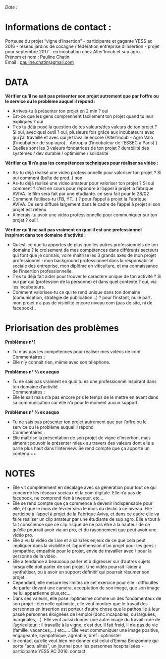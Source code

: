 *Date :*

# Informations de contact : 
Porteuse du projet “vigne d’insertion” - participante et gagante YESS ac 2016 - réseau jardins de cocagne / fédération entreprise d’insertion - projet pour septembre 2017 - en incubation chez Alter’Incub et sup agro.  
Prénom et nom : Pauline Chatin  
Email : pauline.chatin@gmail.com 

# DATA
**Vérifier qu’il ne sait pas présenter son projet autrement que par l’offre ou le service ou le problème auquel il répond :**
- Arrives-tu à présenter ton projet en 2 min ? oui
- Est-ce que les gens comprennent facilement ton projet quand tu leur expliques ? oui
- T’es tu déjà posé la question de tes valeurs/des valeurs de ton projet ? Si oui, avec quel outil ? oui, plusieurs fois grâce aux incubateurs avec qui j’ai travaillé et avec qui je travaille encore (Alter’incub - Agro Valo (l’incubateur de sup agro) - Antropia (l’incubateur de l’ESSEC à Paris) )
- Quelles sont les 3 valeurs fondatrices de ton projet ? durabilité des systèmes / dev durable / optimisme / solidarité

**Vérifier qu’il n’a pas les compétences techniques pour réaliser sa vidéo :** 
- As-tu déjà réalisé une vidéo professionnelle pour valoriser ton projet ? Si oui comment (boîte de prod..) non
- As-tu déjà réalisé une vidéo amateur pour valoriser ton projet ? Si oui comment ? c’est en cours pour répondre à l’appel à projet la fabrique AVIVA. le film sera fait par une étudiante.  ce sera fait pour le 28/02
- Comment l’utilises-tu (FB, YT…) ? pour l’appel à projet la Fabrique AVIVA. Ce sera diffusé largement dans le cadre de l’appel à projet si son projet est retenu.
- Aimerais-tu avoir une vidéo professionnelle pour communiquer sur ton projet ? oui!!

**Vérifier qu’il ne sait pas vraiment en quoi il est une professionnel inspirant dans ton domaine d’activité :** 
- Qu’est-ce que tu apportes de plus que les autres professionnels de ton domaine ? le croisement de mes compétences dans différents secteurs qui font que je connais, voire maitrise les 3 grands axes de mon projet professionnel : mon background professionnel dans la responsabilité sociale des entreprise, mon diplôme en viticulture, et ma connaissance de l’insertion professionnelle. 
- T’es tu déjà fait aider pour trouver le caractère unique de ton activité ? Si oui par qui (profession de la personne) et dans quel contexte ? oui, via les incubateurs. 
- Comment valorises-tu ce qui te rend unique dans ton domaine (comunication, stratégie de publication…) ? pour l’instant, nulle part. mon projet n’a pas de visibilité encore niveau com (pas de site, ni de facebook)..


# Priorisation des problèmes

**Problèmes n°1**
- Tu n'as pas les compétences pour réaliser mes vidéos de com  
Commentaires :  
- Elle n’y connait rien, même avec son téléphone. 

**Problèmes n° ⅔ ex aequo**  
-	Tu ne sais pas vraiment en quoi tu es une professionnel inspirant dans ton domaine d’activité  
Commentaires :  
- Elle le sait mais n’a pas encore pris le temps de le mettre en avant dans sa communication car elle n’a pour le moment aucun support. 

**Problèmes n° ⅔ ex aequo**
-	Tu ne sais pas présenter ton projet autrement que par l’offre ou le service ou le problème auquel il répond  
Commentaires :  
- Elle maîtrise la présentation de son projet de vigne d’insertion, mais aimerait pouvoir le présenter mieux au travers des valeurs dont elle a parlé plus haut dans l’interview. Se rend compte que ça apporte un contenu ++


# NOTES
- Elle vit complètement en décalage avec sa génération pour tout ce qui concerne les réseaux sociaux et la com digitale. Elle n’a pas de facebook, ne comprend rien à tweeter, etc….
-	Elle se rend compte que ça commence à devenir indispensable pour elle, et que le mois de février sera le mois du déclic à ce niveau. Elle participe à l’appel à projet de la Fabrique Aviva, et dans ce cadre elle va faire réaliser un clip amateur par une étudiante de sup agro. Elle a tout à fait conscience que ce clip risque de ne pas être à la hauteur de ce qu’elle pourrait avoir via un pro, et du rayonnement que peut avoir une vidéo pro.
-	Elle a vu la vidéo de Lise et a saisi les enjeux de ce que cela peut impliquer dans la visibilité et l’appréhension d’un projet pour les gens : sympathie, empathie pour le projet, envie de travailler avec / pour la personne de la vidéo.
-	Elle a tendance à beaucoup parler et à digresser sur d’autres sujets lorsqu’elle doit parler de son projet. Une vidéo pourrait l’aider à synthétiser, ou à avoir un support définitif qui pourrait résumer son projet. 
-	Cependant, elle mesure les limites de cet exercice pour elle : difficultés de parler devant une caméra, acceptation de son image, que son image ne lui appartienne plus,etc….
-	Dans ses valeurs, elle pose l’optimisme comme un des fondamentaux de son projet : éternelle optimiste, elle veut montrer que le travail des personnes en insertion est porteur d’autre chose que le pathos lié à leur passé personnes éloignées de l’emploi (donc incapables, ou larguées, marginales,...). Elle veut aussi donner une autre image du travail rude de l’agriculteur, : il travaille à la vigne, c’est dur, il fait froid, il n’a pas de vie (famille, vacances,...) etc….. Elle veut communiquer une image positive, engageante, sympathique, agréable, bref : optimiste! 
-	le contact qu’elle veut bien me donner est celui d’Emma Bonzomme qui porte “actu alités”, un journal pour les personnes hospitalisées - participante YESS AC 2016. contact 



